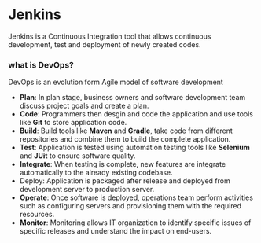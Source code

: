 # Jenkins

Jenkins is a Continuous Integration tool that allows  continuous development, test and deployment of newly created codes.



### what is  DevOps?

DevOps is an evolution form Agile model of software development



* **Plan**: In plan stage, business owners and software development team discuss project goals and create a plan.
* **Code**: Programmers then desgin and code the application and use tools like **Git** to store application code.
* **Build**: Build tools like **Maven** and **Gradle**, take code from different repositories and combine them to build the complete application.
* **Test**: Application is tested using automation testing tools like **Selenium** and **JUit** to ensure software quality.
* **Integrate**: When testing is complete, new features are integrate automatically to the already existing codebase.
* Deploy: Application is packaged after release and deployed from development server to production server.
* **Operate**: Once software is deployed, operations team perform activities such as configuring servers and provisioning them with the required resources.
* **Monitor**: Monitoring allows IT organization to identify specific issues of specific releases and understand the impact on end-users.






